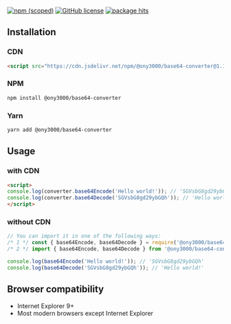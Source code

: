 <script src="https://cdn.jsdelivr.net/npm/@ony3000/base64-converter@1.1.1/dist/converter.js"></script>
<script>
  console.log('%cFeel free to try sample codes here 😃', (function () {
    var styles = [
      'padding: 12px 24px',
      'border-radius: 5px',
      'color: #fff',
      'background-color: #159957',
      'background-image: linear-gradient(120deg, #155799, #159957)',
    ];
    return styles.join(';');
  })());
</script>

[![npm (scoped)](https://img.shields.io/npm/v/@ony3000/base64-converter)](https://www.npmjs.com/package/@ony3000/base64-converter)
[![GitHub license](https://img.shields.io/github/license/ony3000/base64-converter)](https://github.com/ony3000/base64-converter/blob/master/LICENSE)
[![package hits](https://data.jsdelivr.com/v1/package/npm/@ony3000/base64-converter/badge?style=rounded)](https://www.jsdelivr.com/package/npm/@ony3000/base64-converter)

## Installation

### CDN

```html
<script src="https://cdn.jsdelivr.net/npm/@ony3000/base64-converter@1.1.1/dist/converter.js"></script>
```

### NPM

```sh
npm install @ony3000/base64-converter
```

### Yarn

```sh
yarn add @ony3000/base64-converter
```

## Usage

### with CDN

```html
<script>
console.log(converter.base64Encode('Hello world!')); // 'SGVsbG8gd29ybGQh'
console.log(converter.base64Decode('SGVsbG8gd29ybGQh')); // 'Hello world!'
</script>
```

### without CDN

```javascript
// You can import it in one of the following ways:
/* 1 */ const { base64Encode, base64Decode } = require('@ony3000/base64-converter');
/* 2 */ import { base64Encode, base64Decode } from '@ony3000/base64-converter';

console.log(base64Encode('Hello world!')); // 'SGVsbG8gd29ybGQh'
console.log(base64Decode('SGVsbG8gd29ybGQh')); // 'Hello world!'
```

## Browser compatibility

* Internet Explorer 9+
* Most modern browsers except Internet Explorer
